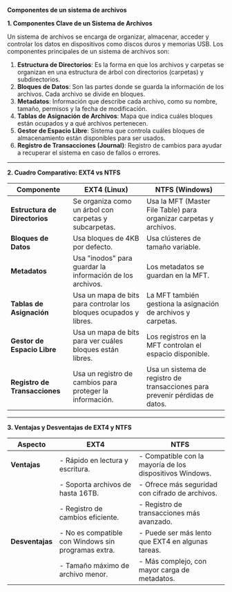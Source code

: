 **Componentes de un sistema de archivos**

**1. Componentes Clave de un Sistema de Archivos**

Un sistema de archivos se encarga de organizar, almacenar, acceder y controlar los datos en dispositivos como discos duros y memorias USB. Los componentes principales de un sistema de archivos son:

1. **Estructura de Directorios**: Es la forma en que los archivos y carpetas se organizan en una estructura de árbol con directorios (carpetas) y subdirectorios.
2. **Bloques de Datos**: Son las partes donde se guarda la información de los archivos. Cada archivo se divide en bloques.
3. **Metadatos**: Información que describe cada archivo, como su nombre, tamaño, permisos y la fecha de modificación.
4. **Tablas de Asignación de Archivos**: Mapa que indica cuáles bloques están ocupados y a qué archivos pertenecen.
5. **Gestor de Espacio Libre**: Sistema que controla cuáles bloques de almacenamiento están disponibles para ser usados.
6. **Registro de Transacciones (Journal)**: Registro de cambios para ayudar a recuperar el sistema en caso de fallos o errores.

---

**2. Cuadro Comparativo: EXT4 vs NTFS**

| **Componente**                | **EXT4 (Linux)**                                                  | **NTFS (Windows)**                                                           |
| ----------------------------- | ----------------------------------------------------------------- | ---------------------------------------------------------------------------- |
| **Estructura de Directorios** | Se organiza como un árbol con carpetas y subcarpetas.             | Usa la MFT (Master File Table) para organizar carpetas y archivos.           |
| **Bloques de Datos**          | Usa bloques de 4KB por defecto.                                   | Usa clústeres de tamaño variable.                                            |
| **Metadatos**                 | Usa "inodos" para guardar la información de los archivos.         | Los metadatos se guardan en la MFT.                                          |
| **Tablas de Asignación**      | Usa un mapa de bits para controlar los bloques ocupados y libres. | La MFT también gestiona la asignación de archivos y carpetas.                |
| **Gestor de Espacio Libre**   | Usa un mapa de bits para ver cuáles bloques están libres.         | Los registros en la MFT controlan el espacio disponible.                     |
| **Registro de Transacciones** | Usa un registro de cambios para proteger la información.          | Usa un sistema de registro de transacciones para prevenir pérdidas de datos. |

---

**3. Ventajas y Desventajas de EXT4 y NTFS**

| **Aspecto**     | **EXT4**                                            | **NTFS**                                                 |
| --------------- | --------------------------------------------------- | -------------------------------------------------------- |
| **Ventajas**    | - Rápido en lectura y escritura.                    | - Compatible con la mayoría de los dispositivos Windows. |
|                 | - Soporta archivos de hasta 16TB.                   | - Ofrece más seguridad con cifrado de archivos.          |
|                 | - Registro de cambios eficiente.                    | - Registro de transacciones más avanzado.                |
| **Desventajas** | - No es compatible con Windows sin programas extra. | - Puede ser más lento que EXT4 en algunas tareas.        |
|                 | - Tamaño máximo de archivo menor.                   | - Más complejo, con mayor carga de metadatos.            |

